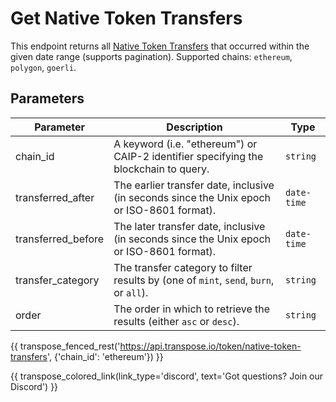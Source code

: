 # Get Native Token Transfers

This endpoint returns all [Native Token Transfers](../models/native_token_transfer_model.md) that occurred within the given date range (supports pagination). Supported chains: `ethereum`, `polygon`, `goerli`.

## Parameters
| Parameter     | Description                                                                          | Type     | 
|---------------|--------------------------------------------------------------------------------------|----------|
| chain_id      | A keyword (i.e. "ethereum") or CAIP-2 identifier specifying the blockchain to query. | `string` | 
| transferred_after | The earlier transfer date, inclusive (in seconds since the Unix epoch or ISO-8601 format).   | `date-time` | 
| transferred_before | The later transfer date, inclusive (in seconds since the Unix epoch or ISO-8601 format).   | `date-time` | 
| transfer_category | The transfer category to filter results by (one of `mint`, `send`, `burn`, or `all`).   | `string` | 
| order | The order in which to retrieve the results (either `asc` or `desc`).   | `string` | 

{{ transpose_fenced_rest('https://api.transpose.io/token/native-token-transfers', {'chain_id': 'ethereum'}) }}

{{ transpose_colored_link(link_type='discord', text='Got questions?  Join our Discord') }}
